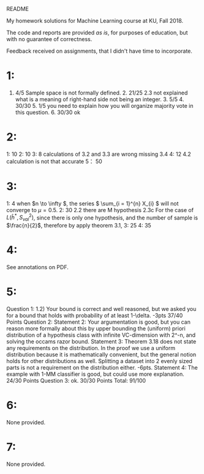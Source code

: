 README

My homework solutions for Machine Learning course at KU, Fall 2018.

The code and reports are provided _as is_, for purposes of education, but with no guarantee of correctness. 

Feedback received on assignments, that I didn't have time to incorporate.

# 1:

1. 4/5 Sample space is not formally defined. 2. 21/25 2.3 not explained what is a meaning of right-hand side not being an integer. 3. 5/5 4. 30/30 5. 1/5 you need to explain how you will organize majority vote in this question. 6. 30/30 ok

# 2:

1: 10 2: 10 3: 8 calculations of 3.2 and 3.3 are wrong missing 3.4 4: 12 4.2 calculation is not that accurate 5： 50

# 3:

1: 4 when $n \to \infty $, the series $ \sum_{i = 1}^{n} X_{i} $ will not converge to $\mu = 0.5$. 2: 30 2.2 there are M hypothesis 2.3c For the case of $L(\hat{h}^{*}, S^{2}_{val} )$, since there is only one hypothesis, and the number of sample is $\frac{n}{2}$, therefore by apply theorem 3.1, 3: 25 4: 35

# 4:

See annotations on PDF.

# 5:

Question 1: 1.2) Your bound is correct and well reasoned, but we asked you for a bound that holds with probability of at least 1-\delta. -3pts 37/40 Points Question 2: Statement 2: Your argumentation is good, but you can reason more formally about this by upper bounding the (uniform) priori distribution of a hypothesis class with infinite VC-dimension with 2^-n, and solving the occams razor bound. Statement 3: Theorem 3.18 does not state any requirements on the distribution. In the proof we use a uniform distribution because it is mathematically convenient, but the general notion holds for other distributions as well. Splitting a dataset into 2 evenly sized parts is not a requirement on the distribution either. -6pts. Statement 4: The example with 1-MM classifier is good, but could use more explanation. 24/30 Points Question 3: ok. 30/30 Points Total: 91/100


# 6:

None provided.

# 7:

None provided.
